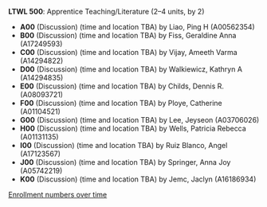 **LTWL 500**: Apprentice Teaching/Literature (2–4 units, by 2)

- **A00** (Discussion) (time and location TBA) by Liao, Ping H (A00562354)
- **B00** (Discussion) (time and location TBA) by Fiss, Geraldine Anna (A17249593)
- **C00** (Discussion) (time and location TBA) by Vijay, Ameeth Varma (A14294822)
- **D00** (Discussion) (time and location TBA) by Walkiewicz, Kathryn A (A14294835)
- **E00** (Discussion) (time and location TBA) by Childs, Dennis R. (A08093721)
- **F00** (Discussion) (time and location TBA) by Ploye, Catherine (A01104521)
- **G00** (Discussion) (time and location TBA) by Lee, Jeyseon (A03706026)
- **H00** (Discussion) (time and location TBA) by Wells, Patricia Rebecca (A01131135)
- **I00** (Discussion) (time and location TBA) by Ruiz Blanco, Angel (A17123567)
- **J00** (Discussion) (time and location TBA) by Springer, Anna Joy (A05742219)
- **K00** (Discussion) (time and location TBA) by Jemc, Jaclyn (A16186934)

[Enrollment numbers over time](./LTWL500.tsv)
